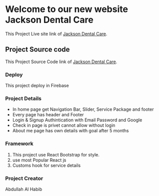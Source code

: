 # Welcome to our new website Jackson Dental Care

This Project Live site link of [Jackson Dental Care](https://jackson-dental-care.web.app/).

## Project Source code 

This Project Source Code link of [Jackson Dental Care](https://github.com/programming-hero-web-course-4/independent-service-provider-alhabib911).


### Deploy
This project deploy in Firebase

### Project Details
<ul>
    <li>In home page get Navigation Bar, Slider, Service Package and footer</li>
    <li>Every page has header and Footer</li>
    <li>Login & Signup Authintication with Email Password and Google</li>
    <li>Check in page is privet cannot allow without login</li>
    <li>About me page has own details with goal after 5 months</li>

</ul>

### Framework
1. This project use React Bootstrap for style.
2. use most Popular React js
3. Customs hook for service details

### Project Creator 
Abdullah Al Habib
